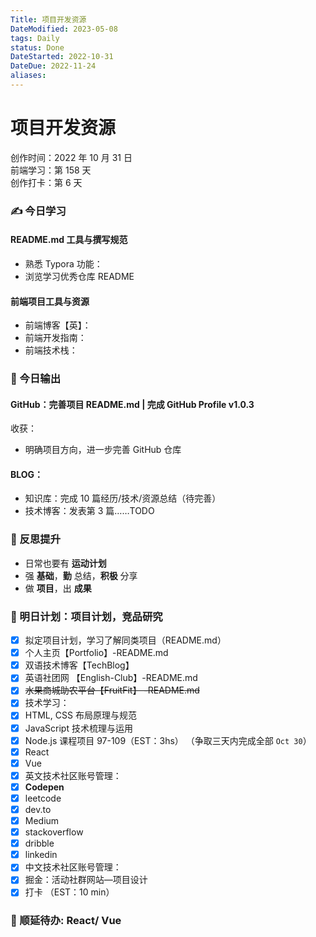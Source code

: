 ```yaml
---
Title: 项目开发资源
DateModified: 2023-05-08
tags: Daily
status: Done
DateStarted: 2022-10-31
DateDue: 2022-11-24
aliases:
---
```


# 项目开发资源

创作时间：2022 年 10 月 31 日  
前端学习：第 158 天  
创作打卡：第 6 天

### ✍️ 今日学习

#### README.md 工具与撰写规范

- 熟悉 Typora 功能：
- 浏览学习优秀仓库 README

#### 前端项目工具与资源

- 前端博客【英】：
- 前端开发指南：
- 前端技术栈：

### 🔖 今日输出

#### GitHub：完善项目 README.md | 完成 GitHub Profile v1.0.3

收获：

- 明确项目方向，进一步完善 GitHub 仓库

#### BLOG：

- 知识库：完成 10 篇经历/技术/资源总结（待完善）
- 技术博客：发表第 3 篇……TODO

### 🔖 反思提升

- 日常也要有 **运动计划**
- 强 **基础**，**勤** 总结，**积极** 分享
- 做 **项目**，出 **成果**

### 🔖 明日计划：项目计划，竞品研究

- [x] 拟定项目计划，学习了解同类项目（README.md）
- [x] 个人主页【Portfolio】-README.md
- [x] 双语技术博客【TechBlog】
- [x] 英语社团网 【English-Club】-README.md
- [x] ~~水果商城助农平台【FruitFit】 -README.md~~
- [x] 技术学习：
- [x] HTML, CSS 布局原理与规范
- [x] JavaScript 技术梳理与运用
- [x] Node.js 课程项目 97-109（EST：3hs） （争取三天内完成全部 `Oct 30`）
- [x] React
- [x] Vue
- [x] 英文技术社区账号管理：
- [x] **Codepen**
- [x] leetcode
- [x] dev.to
- [x] Medium
- [x] stackoverflow
- [x] dribble
- [x] linkedin
- [x] 中文技术社区账号管理：
- [x] 掘金：活动社群网站—项目设计
- [x] 打卡 （EST：10 min）

### 🔖 顺延待办: React/ Vue
